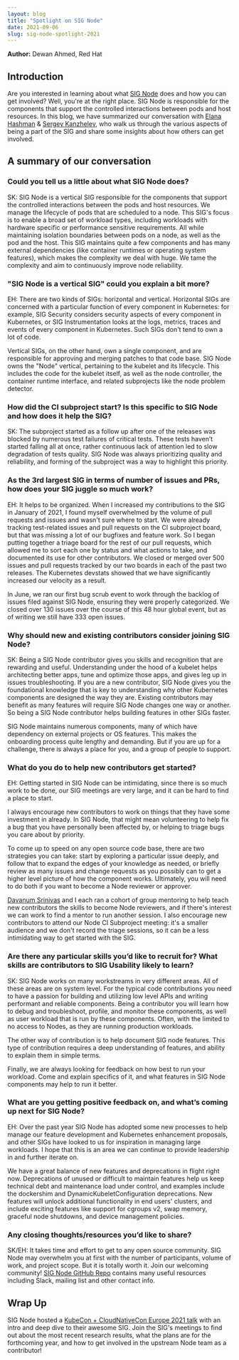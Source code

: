 ```yaml
---
layout: blog
title: "Spotlight on SIG Node"
date: 2021-09-06
slug: sig-node-spotlight-2021
---
```


**Author:** Dewan Ahmed, Red Hat

## Introduction

Are you interested in learning about what [SIG Node](https://github.com/kubernetes/community/tree/master/sig-node) does and how you can get involved? Well, you're at the right place. SIG Node is responsible for the components that support the controlled interactions between pods and host resources. In this blog, we have summarized our conversation with [Elana Hashman](https://twitter.com/ehashdn) & [Sergey Kanzhelev](https://twitter.com/SergeyKanzhelev), who walk us through the various aspects of being a part of the SIG and share some insights about how others can get involved.


## A summary of our conversation

### Could you tell us a little about what SIG Node does?

SK: SIG Node is a vertical SIG responsible for the components that support the controlled interactions between the pods and host resources. We manage the lifecycle of pods that are scheduled to a node. This SIG's focus is to enable a broad set of workload types, including workloads with hardware specific or performance sensitive requirements. All while maintaining isolation boundaries between pods on a node, as well as the pod and the host. This SIG maintains quite a few components and has many external dependencies (like container runtimes or operating system features), which makes the complexity we deal with huge. We tame the complexity and aim to continuously improve node reliability.

### "SIG Node is a vertical SIG" could you explain a bit more?

EH: There are two kinds of SIGs: horizontal and vertical. Horizontal SIGs are concerned with a particular function of every component in Kubernetes: for example, SIG Security considers security aspects of every component in Kubernetes, or SIG Instrumentation looks at the logs, metrics, traces and events of every component in Kubernetes. Such SIGs don't tend to own a lot of code.

Vertical SIGs, on the other hand, own a single component, and are responsible for approving and merging patches to that code base. SIG Node owns the "Node" vertical, pertaining to the kubelet and its lifecycle. This includes the code for the kubelet itself, as well as the node controller, the container runtime interface, and related subprojects like the node problem detector. 

### How did the CI subproject start? Is this specific to SIG Node and how does it help the SIG?

SK: The subproject started as a follow up after one of the releases was blocked by numerous test failures of critical tests. These tests haven’t started falling all at once, rather continuous lack of attention led to slow degradation of tests quality. SIG Node was always prioritizing quality and reliability, and forming of the subproject was a way to highlight this priority.

### As the 3rd largest SIG in terms of number of issues and PRs, how does your SIG juggle so much work?

EH: It helps to be organized. When I increased my contributions to the SIG in January of 2021, I found myself overwhelmed by the volume of pull requests and issues and wasn't sure where to start. We were already tracking test-related issues and pull requests on the CI subproject board, but that was missing a lot of our bugfixes and feature work. So I began putting together a triage board for the rest of our pull requests, which allowed me to sort each one by status and what actions to take, and documented its use for other contributors. We closed or merged over 500 issues and pull requests tracked by our two boards in each of the past two releases. The Kubernetes devstats showed that we have significantly increased our velocity as a result.

In June, we ran our first bug scrub event to work through the backlog of issues filed against SIG Node, ensuring they were properly categorized. We closed over 130 issues over the course of this 48 hour global event, but as of writing we still have 333 open issues. 

### Why should new and existing contributors consider joining SIG Node?

SK: Being a SIG Node contributor gives you skills and recognition that are rewarding and useful. Understanding under the hood of a kubelet helps architecting better apps, tune and optimize those apps, and gives leg up in issues troubleshooting. If you are a new contributor, SIG Node gives you the foundational knowledge that is key to understanding why other Kubernetes components are designed the way they are. Existing contributors may benefit as many features will require SIG Node changes one way or another. So being a SIG Node contributor helps building features in other SIGs faster.

SIG Node maintains numerous components, many of which have dependency on external projects or OS features. This makes the onboarding process quite lengthy and demanding. But if you are up for a challenge, there is always a place for you, and a group of people to support. 

### What do you do to help new contributors get started?

EH: Getting started in SIG Node can be intimidating, since there is so much work to be done, our SIG meetings are very large, and it can be hard to find a place to start.

I always encourage new contributors to work on things that they have some investment in already. In SIG Node, that might mean volunteering to help fix a bug that you have personally been affected by, or helping to triage bugs you care about by priority.

To come up to speed on any open source code base, there are two strategies you can take: start by exploring a particular issue deeply, and follow that to expand the edges of your knowledge as needed, or briefly review as many issues and change requests as you possibly can to get a higher level picture of how the component works. Ultimately, you will need to do both if you want to become a Node reviewer or approver.

[Davanum Srinivas](https://twitter.com/dims) and I each ran a cohort of group mentoring to help teach new contributors the skills to become Node reviewers, and if there's interest we can work to find a mentor to run another session. I also encourage new contributors to attend our Node CI Subproject meeting: it's a smaller audience and we don't record the triage sessions, so it can be a less intimidating way to get started with the SIG. 

### Are there any particular skills you’d like to recruit for? What skills are contributors to SIG Usability likely to learn?

SK: SIG Node works on many workstreams in very different areas. All of these areas are on system level. For the typical code contributions you need to have a passion for building and utilizing low level APIs and writing performant and reliable components. Being a contributor you will learn how to debug and troubleshoot, profile, and monitor these components, as well as user workload that is run by these components. Often, with the limited to no access to Nodes, as they are running production workloads.

The other way of contribution is to help document SIG node features. This type of contribution requires a deep understanding of features, and ability to explain them in simple terms.

Finally, we are always looking for feedback on how best to run your workload. Come and  explain specifics of it, and what features in SIG Node components may help to run it better. 

### What are you getting positive feedback on, and what’s coming up next for SIG Node?

EH: Over the past year SIG Node has adopted some new processes to help manage our feature development and Kubernetes enhancement proposals, and other SIGs have looked to us for inspiration in managing large workloads. I hope that this is an area we can continue to provide leadership in and further iterate on.

We have a great balance of new features and deprecations in flight right now. Deprecations of unused or difficult to maintain features help us keep technical debt and maintenance load under control, and examples include the dockershim and DynamicKubeletConfiguration deprecations. New features will unlock additional functionality in end users' clusters, and include exciting features like support for cgroups v2, swap memory, graceful node shutdowns, and device management policies.

### Any closing thoughts/resources you’d like to share?

SK/EH: It takes time and effort to get to any open source community. SIG Node may overwhelm you at first with the number of participants, volume of work, and project scope. But it is totally worth it. Join our welcoming community! [SIG Node GitHub Repo](https://github.com/kubernetes/community/tree/master/sig-node) contains many useful resources including Slack, mailing list and other contact info. 

## Wrap Up

SIG Node hosted a [KubeCon + CloudNativeCon Europe 2021 talk](https://www.youtube.com/watch?v=z5aY4e2RENA) with an intro and deep dive to their awesome SIG. Join the SIG's meetings to find out about the most recent research results, what the plans are for the forthcoming year, and how to get involved in the upstream Node team as a contributor!